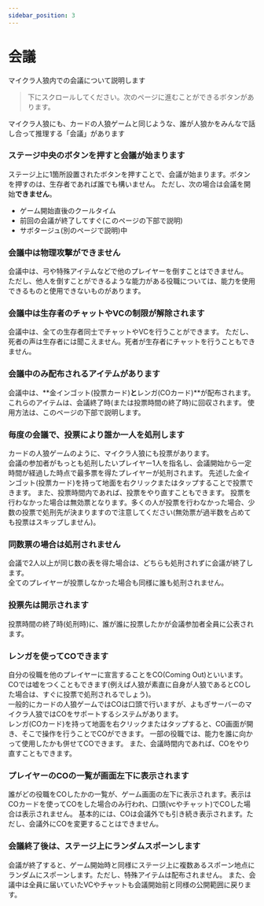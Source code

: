 ```yaml
---
sidebar_position: 3
---
```


# 会議

マイクラ人狼内での会議について説明します

> 下にスクロールしてください。次のページに進むことができるボタンがあります。

マイクラ人狼にも、カードの人狼ゲームと同じような、誰が人狼かをみんなで話し合って推理する「会議」があります

### ステージ中央のボタンを押すと会議が始まります

ステージ上に1箇所設置されたボタンを押すことで、会議が始まります。ボタンを押すのは、生存者であれば誰でも構いません。
ただし、次の場合は会議を開始**できません**。
 - ゲーム開始直後のクールタイム
 - 前回の会議が終了してすぐ(このページの下部で説明)
 - サボタージュ(別のページで説明)中

### 会議中は物理攻撃ができません

会議中は、弓や特殊アイテムなどで他のプレイヤーを倒すことはできません。
ただし、他人を倒すことができるような能力がある役職については、能力を使用できるものと使用できないものがあります。

### 会議中は生存者のチャットやVCの制限が解除されます

会議中は、全ての生存者同士でチャットやVCを行うことができます。
ただし、死者の声は生存者には聞こえません。死者が生存者にチャットを行うこともできません。

### 会議中のみ配布されるアイテムがあります

会議中は、**金インゴット(投票カード)**と**レンガ(COカード)**が配布されます。  
これらのアイテムは、会議終了時(または投票時間の終了時)に回収されます。
使用方法は、このページの下部で説明します。

### 毎度の会議で、投票により誰か一人を処刑します

カードの人狼ゲームのように、マイクラ人狼にも投票があります。  
会議の参加者がもっとも処刑したいプレイヤー1人を指名し、会議開始から一定時間が経過した時点で最多票を得たプレイヤーが処刑されます。
先述した金インゴット(投票カード)を持って地面を右クリックまたはタップすることで投票できます。
また、投票時間内であれば、投票をやり直すこともできます。
投票を行わなかった場合は無効票となります。多くの人が投票を行わなかった場合、少数の投票で処刑先が決まりますので注意してください(無効票が過半数を占めても投票はスキップしません)。

### 同数票の場合は処刑されません

会議で2人以上が同じ数の表を得た場合は、どちらも処刑されずに会議が終了します。  
全てのプレイヤーが投票しなかった場合も同様に誰も処刑されません。

### 投票先は開示されます

投票時間の終了時(処刑時)に、誰が誰に投票したかが会議参加者全員に公表されます。

### レンガを使ってCOできます

自分の役職を他のプレイヤーに宣言することをCO(Coming Out)といいます。COでは嘘をつくこともできます(例えば人狼が素直に自身が人狼であるとCOした場合は、すぐに投票で処刑されるでしょう)。  
一般的にカードの人狼ゲームではCOは口頭で行いますが、よもぎサーバーのマイクラ人狼ではCOをサポートするシステムがあります。  
レンガ(COカード)を持って地面を右クリックまたはタップすると、CO画面が開き、そこで操作を行うことでCOができます。
一部の役職では、能力を誰に向かって使用したかも併せてCOできます。
また、会議時間内であれば、COをやり直すこともできます。

### プレイヤーのCOの一覧が画面左下に表示されます

誰がどの役職をCOしたかの一覧が、ゲーム画面の左下に表示されます。表示はCOカードを使ってCOをした場合のみ行われ、口頭(vcやチャット)でCOした場合は表示されません。
基本的には、COは会議外でも引き続き表示されます。ただし、会議外にCOを変更することはできません。

### 会議終了後は、ステージ上にランダムスポーンします

会議が終了すると、ゲーム開始時と同様にステージ上に複数あるスポーン地点にランダムにスポーンします。ただし、特殊アイテムは配布されません。
また、会議中は全員に届いていたVCやチャットも会議開始前と同様の公開範囲に戻ります。
